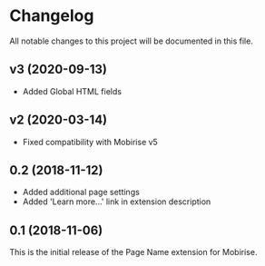 # Changelog

All notable changes to this project will be documented in this file.

## v3 (2020-09-13)

- Added Global HTML fields

## v2 (2020-03-14)

- Fixed compatibility with Mobirise v5

## 0.2 (2018-11-12)

- Added additional page settings
- Added 'Learn more...' link in extension description

## 0.1 (2018-11-06)

This is the initial release of the Page Name extension for Mobirise.